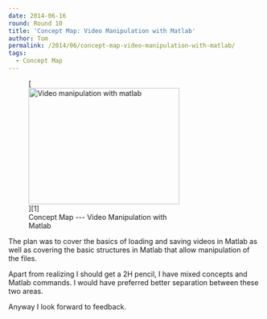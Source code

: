 ```yaml
---
date: 2014-06-16
round: Round 10
title: 'Concept Map: Video Manipulation with Matlab'
author: Tom
permalink: /2014/06/concept-map-video-manipulation-with-matlab/
tags:
  - Concept Map
---
```

<figure id="attachment_7665" style="width: 300px;" class="wp-caption alignnone">[<img class="size-medium wp-image-7665" alt="Video manipulation with matlab" src="http://files.software-carpentry.org/training-course/2014/06/pdf1-300x231.png" width="300" height="231" />][1]<figcaption class="wp-caption-text">Concept Map --- Video Manipulation with Matlab</figcaption></figure> 
The plan was to cover the basics of loading and saving videos in Matlab as well as covering the basic structures in Matlab that allow manipulation of the files.

Apart from realizing I should get a 2H pencil, I have mixed concepts and Matlab commands. I would have preferred better separation between these two areas.

Anyway I look forward to feedback.

&nbsp;

 [1]: http://files.software-carpentry.org/training-course/2014/06/pdf1.png
